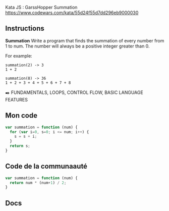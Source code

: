 Kata JS : GarssHopper Summation https://www.codewars.com/kata/55d24f55d7dd296eb9000030

## Instructions
**Summation**
Write a program that finds the summation of every number from 1 to num. The number will always be a positive integer greater than 0.

For example:
```
summation(2) -> 3
1 + 2

summation(8) -> 36
1 + 2 + 3 + 4 + 5 + 6 + 7 + 8
```
✒️ FUNDAMENTALS, LOOPS, CONTROL FLOW, BASIC LANGUAGE FEATURES

## Mon code
```js
var summation = function (num) {
  for (var i=0, s=0; i <= num; i++) {
    s = s + i;
  }
  return s;
}
```

## Code de la communaauté
```js
var summation = function (num) {
  return num * (num+1) / 2;
}
```

## Docs
